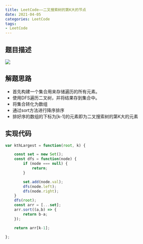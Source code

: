 ```yaml
---
title: LeetCode——二叉搜索树的第K大的节点
date: 2021-04-05
categories: LeetCode
tags: 
- LeetCode
---
```

## 题目描述
![](https://img-blog.csdnimg.cn/img_convert/385b4bb94b1d322da577b788c6022680.png)

## 解题思路
* 首先构建一个集合用来存储遍历的所有元素。
* 使用DFS遍历二叉树，并将结果存到集合中。
* 将集合转化为数组
* 通过sort方法进行降序排序
* 排好序的数组的下标为[k-1]的元素即为二叉搜索树的第K大的元素

## 实现代码
```js
var kthLargest = function(root, k) {

    const set = new Set();
    const dfs = function(node) {
        if (node === null) {
            return;
        }

        set.add(node.val);
        dfs(node.left);
        dfs(node.right);
    }
    dfs(root);
    const arr = [...set];
    arr.sort((a,b) => {
        return b-a;
    });

    return arr[k-1];

};
```